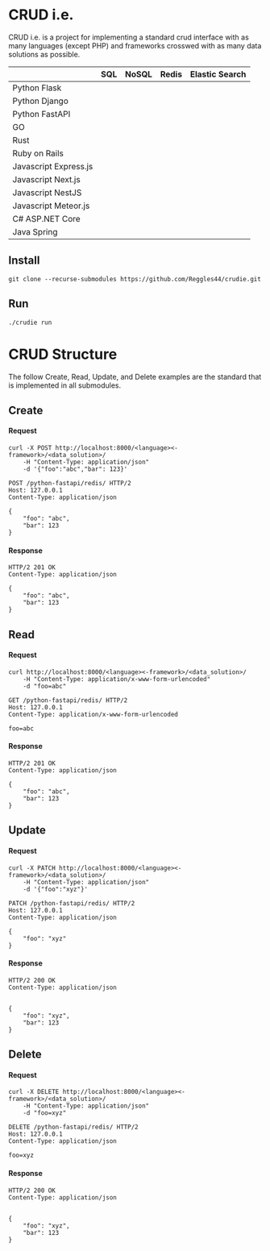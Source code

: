 # CRUD i.e.
CRUD i.e. is a project for implementing a standard crud interface with as many languages (except PHP) and frameworks crosswed with as many data solutions as possible.

|                         | SQL | NoSQL | Redis | Elastic Search |
|-------------------------|:---:|:-----:|:-----:|---------------:|
| Python Flask            |     |       |       |                |
| Python Django           |     |       |       |                |
| Python FastAPI          |     |       |       |                |
| GO                      |     |       |       |                |
| Rust                    |     |       |       |                |
| Ruby on Rails           |     |       |       |                |
| Javascript Express.js   |     |       |       |                |
| Javascript Next.js      |     |       |       |                |
| Javascript NestJS       |     |       |       |                |
| Javascript Meteor.js    |     |       |       |                |
| C# ASP.NET Core         |     |       |       |                |
| Java Spring             |     |       |       |                |

## Install
    git clone --recurse-submodules https://github.com/Reggles44/crudie.git
    
## Run
    ./crudie run


# CRUD Structure
The follow Create, Read, Update, and Delete examples are the standard that is implemented in all submodules.

## Create
#### Request
```
curl -X POST http://localhost:8000/<language><-framework>/<data_solution>/
    -H "Content-Type: application/json"
    -d '{"foo":"abc","bar": 123}'
```

```
POST /python-fastapi/redis/ HTTP/2
Host: 127.0.0.1
Content-Type: application/json

{
    "foo": "abc",
    "bar": 123
}

```
    
#### Response

```
HTTP/2 201 OK
Content-Type: application/json

{
    "foo": "abc",
    "bar": 123
}
```

## Read
#### Request
```
curl http://localhost:8000/<language><-framework>/<data_solution>/
    -H "Content-Type: application/x-www-form-urlencoded" 
    -d "foo=abc"
```

```
GET /python-fastapi/redis/ HTTP/2
Host: 127.0.0.1
Content-Type: application/x-www-form-urlencoded

foo=abc
```
    
#### Response

```
HTTP/2 201 OK
Content-Type: application/json

{
    "foo": "abc",
    "bar": 123
}
```

## Update
#### Request
```
curl -X PATCH http://localhost:8000/<language><-framework>/<data_solution>/
    -H "Content-Type: application/json"
    -d '{"foo":"xyz"}'
```

```
PATCH /python-fastapi/redis/ HTTP/2
Host: 127.0.0.1
Content-Type: application/json

{
    "foo": "xyz"
}
```
    
#### Response

```
HTTP/2 200 OK
Content-Type: application/json


{
    "foo": "xyz",
    "bar": 123
}
```

## Delete
#### Request
```
curl -X DELETE http://localhost:8000/<language><-framework>/<data_solution>/
    -H "Content-Type: application/json"
    -d "foo=xyz"
```

```
DELETE /python-fastapi/redis/ HTTP/2
Host: 127.0.0.1
Content-Type: application/json

foo=xyz
```
    
#### Response

```
HTTP/2 200 OK
Content-Type: application/json


{
    "foo": "xyz",
    "bar": 123
}
```
